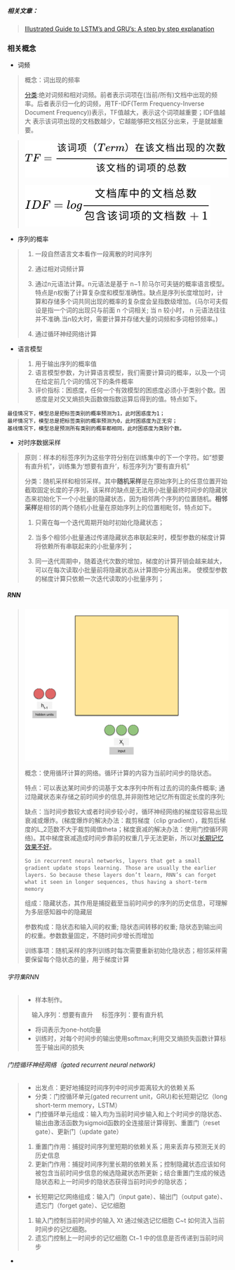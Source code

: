 ##### 相关文章：

> [Illustrated Guide to LSTM’s and GRU’s: A step by step explanation](https://towardsdatascience.com/illustrated-guide-to-lstms-and-gru-s-a-step-by-step-explanation-44e9eb85bf21)

### 相关概念

- 词频

> 概念：词出现的频率
> 
> [分类](https://www.jianshu.com/p/6be7d4d85477):绝对词频和相对词频。前者表示词项在(当前/所有)文档中出现的频率。后者表示归一化的词频，用TF-IDF(Term Frequency-Inverse Document Frequency))表示，TF值越大，表示这个词项越重要；IDF值越大 表示该词项出现的文档数越少，它越能够把文档区分出来，于是就越重要。

> ![  img ](../img/Basic_math_TF.svg)
> 
> ![img](../img/Basic_math_IDF.svg)

- 序列的概率

> 1. 一段自然语言文本看作一段离散的时间序列
> 
> 2. 通过相对词频计算
> 
> 3. 通过n元语法计算。n元语法是基于 n−1 阶马尔可夫链的概率语言模型。特点是n权衡了计算复杂度和模型准确性。缺点是序列长度增加时，计算和存储多个词共同出现的概率的复杂度会呈指数级增加。(马尔可夫假设是指一个词的出现只与前面 n 个词相关; 当 n 较小时， n 元语法往往并不准确.当n较大时，需要计算并存储大量的词频和多词相邻频率。)
> 
> 4. 通过循环神经网络计算

- 语言模型

> 1. 用于输出序列的概率值
> 2. 语言模型参数，为计算语言模型，我们需要计算词的概率，以及一个词在给定前几个词的情况下的条件概率
> 3. 评价指标：困惑度，任何一个有效模型的困惑度必须小于类别个数。困惑度是对交叉熵损失函数做指数运算后得到的值。特点如下。

```
最佳情况下，模型总是把标签类别的概率预测为1，此时困惑度为1；
最坏情况下，模型总是把标签类别的概率预测为0，此时困惑度为正无穷；
基线情况下，模型总是预测所有类别的概率都相同，此时困惑度为类别个数。
```

- 对时序数据采样

> 原则：样本的标签序列为这些字符分别在训练集中的下一个字符。如“想要有直升机”，训练集为‘想要有直升’，标签序列为“要有直升机”
> 
> 分类：随机采样和相邻采样。其中**随机采样**是在原始序列上的任意位置开始截取固定长度的子序列，该采样的缺点是无法用小批量最终时间步的隐藏状态来初始化下一个小批量的隐藏状态，因为相邻两个序列的位置随机。**相邻采样**是相邻的两个随机小批量在原始序列上的位置相毗邻，特点如下。
> 
> 1. 只需在每一个迭代周期开始时初始化隐藏状态；
> 
> 2. 当多个相邻小批量通过传递隐藏状态串联起来时，模型参数的梯度计算将依赖所有串联起来的小批量序列；
> 
> 3. 同一迭代周期中，随着迭代次数的增加，梯度的计算开销会越来越大，可以在每次读取小批量前将隐藏状态从计算图中分离出来。 使模型参数的梯度计算只依赖一次迭代读取的小批量序列；

##### RNN

> ![img](../img/Model_RNN.gif)
> 
> 概念：使用循环计算的网络。循环计算的内容为当前时间步的隐状态。
> 
> 特点：可以表达某时间步的词基于文本序列中所有过去的词的条件概率;
> 通过隐藏状态来存储之前时间步的信息,并非刚性地记忆所有固定长度的序列;
> 
> 缺点：当时间步数较大或者时间步较小时，循环神经网络的梯度较容易出现衰减或爆炸。(梯度爆炸的解决办法：裁剪梯度（clip gradient），裁剪后梯度的L_2范数不大于裁剪阈值theta；梯度衰减的解决办法：使用门控循环网络)。其中梯度衰减造成时间步靠前的权重几乎无法更新，所以对[长期记忆效果不好](https://towardsdatascience.com/illustrated-guide-to-lstms-and-gru-s-a-step-by-step-explanation-44e9eb85bf21)。
> 
> ```
> So in recurrent neural networks, layers that get a small gradient update stops learning. Those are usually the earlier layers. So because these layers don’t learn, RNN’s can forget what it seen in longer sequences, thus having a short-term memory
> ```
> 
> 组成：隐藏状态，其作用是捕捉截至当前时间步的序列的历史信息，可理解为多层感知器中的隐藏层
> 
> 参数构成：隐状态和输入间的权重; 隐状态间转移的权重; 隐状态到输出间的权重。参数数量固定，不随时间步增长而增加
> 
> 训练事项：随机采样的序列训练时每次需要重新初始化隐状态；相邻采样需要保留每个隐状态的量，用于梯度计算

###### 字符集RNN

> - 样本制作。
> 
>     输入序列：想要有直升
>     标签序列：要有直升机
> 
> - 将词表示为one-hot向量
> - 训练时，对每个时间步的输出使用softmax;利用交叉熵损失函数计算标签于输出间的损失

###### 门控循环神经网络（gated recurrent neural network)

> - 出发点：更好地捕捉时间序列中时间步距离较大的依赖关系
> - 分类：门控循环单元(gated recurrent unit，GRU)和长短期记忆（long short-term memory，LSTM）
> - 门控循环单元组成：输入均为当前时间步输入和上个时间步的隐状态、输出由激活函数为sigmoid函数的全连接层计算得到、重置门（reset gate）、更新门（update gate）
> 1. 重置门作用：捕捉时间序列里短期的依赖关系；用来丢弃与预测无关的历史信息
> 2. 更新门作用：捕捉时间序列里长期的依赖关系；控制隐藏状态应该如何被包含当前时间步信息的候选隐藏状态所更新；结合重置门生成的候选隐状态和上一时间步的隐状态获得当前时间步的隐状态；
> - 长短期记忆网络组成：输入门（input gate）、输出门（output gate）、遗忘门（forget gate）、记忆细胞
> 1. 输入门控制当前时间步的输入 Xt 通过候选记忆细胞 C~t 如何流入当前时间步的记忆细胞。
> 2. 遗忘门控制上一时间步的记忆细胞 Ct−1 中的信息是否传递到当前时间步

- 
